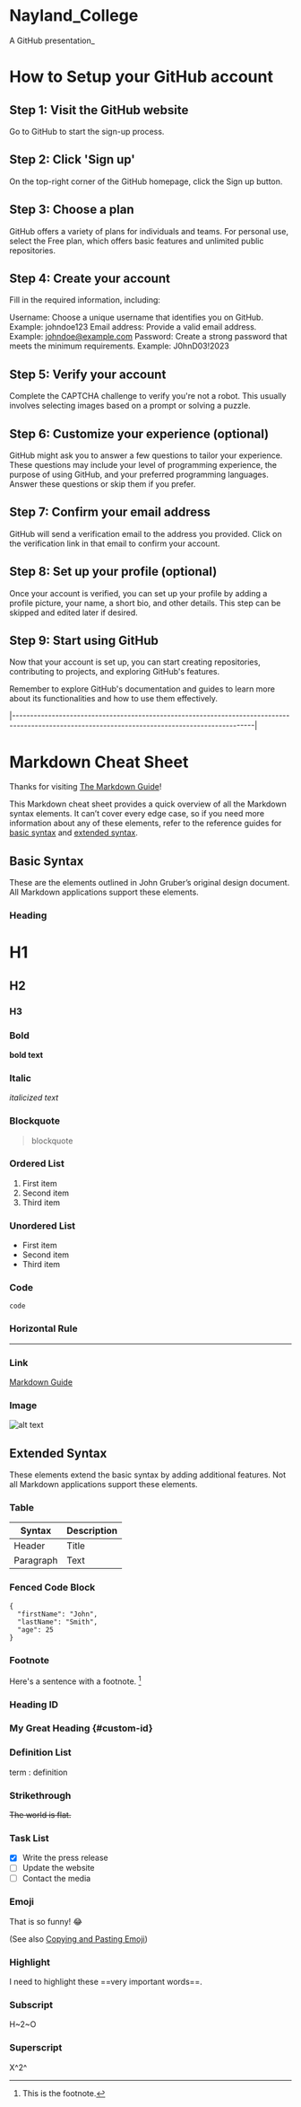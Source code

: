 # Nayland_College
A GitHub presentation_ 

# How to Setup your GitHub account

## Step 1: Visit the GitHub website
Go to GitHub to start the sign-up process.

## Step 2: Click 'Sign up'
On the top-right corner of the GitHub homepage, click the Sign up button.

## Step 3: Choose a plan
GitHub offers a variety of plans for individuals and teams. For personal use, select the Free plan, which offers basic features and unlimited public repositories.

## Step 4: Create your account
Fill in the required information, including:

Username: Choose a unique username that identifies you on GitHub.
Example: johndoe123
Email address: Provide a valid email address.
Example: johndoe@example.com
Password: Create a strong password that meets the minimum requirements.
Example: J0hnD03!2023

## Step 5: Verify your account
Complete the CAPTCHA challenge to verify you're not a robot. This usually involves selecting images based on a prompt or solving a puzzle.

## Step 6: Customize your experience (optional)
GitHub might ask you to answer a few questions to tailor your experience. These questions may include your level of programming experience, the purpose of using GitHub, and your preferred programming languages. Answer these questions or skip them if you prefer.

## Step 7: Confirm your email address
GitHub will send a verification email to the address you provided. Click on the verification link in that email to confirm your account.

## Step 8: Set up your profile (optional)
Once your account is verified, you can set up your profile by adding a profile picture, your name, a short bio, and other details. This step can be skipped and edited later if desired.

## Step 9: Start using GitHub
Now that your account is set up, you can start creating repositories, contributing to projects, and exploring GitHub's features.

Remember to explore GitHub's documentation and guides to learn more about its functionalities and how to use them effectively.

|-------------------------------------------------------------------------------------------------------------------------------------------------|

# Markdown Cheat Sheet

Thanks for visiting [The Markdown Guide](https://www.markdownguide.org)!

This Markdown cheat sheet provides a quick overview of all the Markdown syntax elements. It can’t cover every edge case, so if you need more information about any of these elements, refer to the reference guides for [basic syntax](https://www.markdownguide.org/basic-syntax) and [extended syntax](https://www.markdownguide.org/extended-syntax).

## Basic Syntax

These are the elements outlined in John Gruber’s original design document. All Markdown applications support these elements.

### Heading

# H1
## H2
### H3

### Bold

**bold text**

### Italic

*italicized text*

### Blockquote

> blockquote

### Ordered List

1. First item
2. Second item
3. Third item

### Unordered List

- First item
- Second item
- Third item

### Code

`code`

### Horizontal Rule

---

### Link

[Markdown Guide](https://www.markdownguide.org)

### Image

![alt text](https://www.markdownguide.org/assets/images/tux.png)

## Extended Syntax

These elements extend the basic syntax by adding additional features. Not all Markdown applications support these elements.

### Table

| Syntax | Description |
| ----------- | ----------- |
| Header | Title |
| Paragraph | Text |

### Fenced Code Block

```
{
  "firstName": "John",
  "lastName": "Smith",
  "age": 25
}
```

### Footnote

Here's a sentence with a footnote. [^1]

[^1]: This is the footnote.

### Heading ID

### My Great Heading {#custom-id}

### Definition List

term
: definition

### Strikethrough

~~The world is flat.~~

### Task List

- [x] Write the press release
- [ ] Update the website
- [ ] Contact the media

### Emoji

That is so funny! :joy:

(See also [Copying and Pasting Emoji](https://www.markdownguide.org/extended-syntax/#copying-and-pasting-emoji))

### Highlight

I need to highlight these ==very important words==.

### Subscript

H~2~O

### Superscript

X^2^
